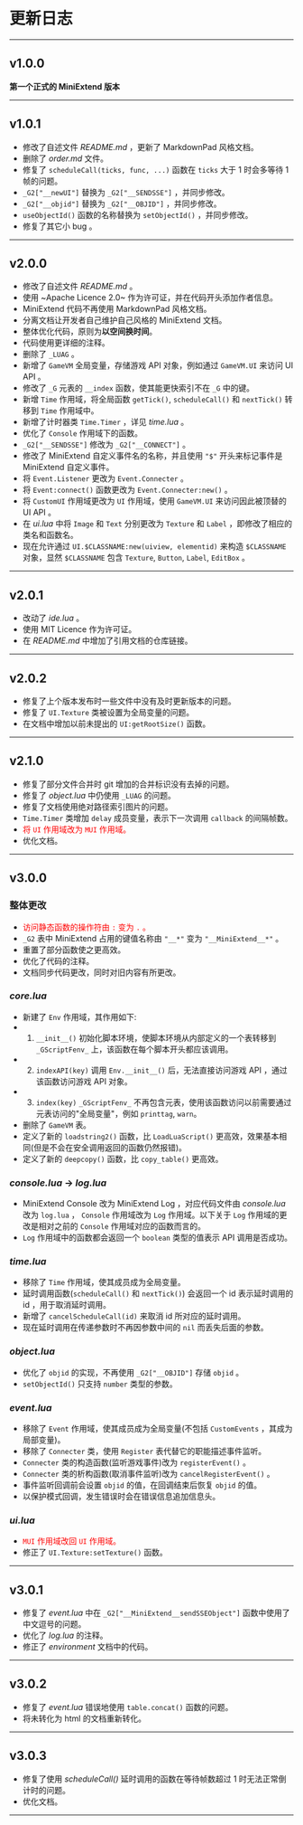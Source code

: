 # 更新日志 #

---

## v1.0.0
**第一个正式的 MiniExtend 版本**

---

## v1.0.1
- 修改了自述文件 *README.md* ，更新了 MarkdownPad 风格文档。  
- 删除了 *order.md* 文件。  
- 修复了 `scheduleCall(ticks, func, ...)` 函数在 `ticks` 大于 1 时会多等待 1 帧的问题。  
- `_G2["__newUI"]` 替换为 `_G2["__SENDSSE"]` ，并同步修改。  
- `_G2["__objid"]` 替换为 `_G2["__OBJID"]` ，并同步修改。  
- `useObjectId()` 函数的名称替换为 `setObjectId()` ，并同步修改。  
- 修复了其它小 bug 。  

---

## v2.0.0
- 修改了自述文件 *README.md* 。  
- 使用 ~Apache Licence 2.0~ 作为许可证，并在代码开头添加作者信息。  
- MiniExtend 代码不再使用 MarkdownPad 风格文档。  
- 分离文档让开发者自己维护自己风格的 MiniExtend 文档。  
- 整体优化代码，原则为**以空间换时间**。  
- 代码使用更详细的注释。  
- 删除了 `_LUAG` 。  
- 新增了 `GameVM` 全局变量，存储游戏 API 对象，例如通过 `GameVM.UI` 来访问 UI API 。  
- 修改了 `_G` 元表的 `__index` 函数，使其能更快索引不在 `_G` 中的键。  
- 新增 `Time` 作用域，将全局函数 `getTick()`, `scheduleCall()` 和 `nextTick()` 转移到 `Time` 作用域中。  
- 新增了计时器类 `Time.Timer` ，详见 *time.lua* 。  
- 优化了 `Console` 作用域下的函数。  
- `_G2["__SENDSSE"]` 修改为 `_G2["__CONNECT"]` 。  
- 修改了 MiniExtend 自定义事件名的名称，并且使用 `"$"` 开头来标记事件是 MiniExtend 自定义事件。  
- 将 `Event.Listener` 更改为 `Event.Connecter` 。  
- 将 `Event:connect()` 函数更改为 `Event.Connecter:new()` 。  
- 将 `CustomUI` 作用域更改为 `UI` 作用域，使用 `GameVM.UI` 来访问因此被顶替的 UI API 。  
- 在 *ui.lua* 中将 `Image` 和 `Text` 分别更改为 `Texture` 和 `Label` ，即修改了相应的类名和函数名。  
- 现在允许通过 `UI.$CLASSNAME:new(uiview, elementid)` 来构造 `$CLASSNAME` 对象，显然 `$CLASSNAME` 包含 `Texture`, `Button`, `Label`, `EditBox` 。   

---

## v2.0.1
- 改动了 *ide.lua* 。  
- 使用 MIT Licence 作为许可证。  
- 在 *README.md* 中增加了引用文档的仓库链接。   

---

## v2.0.2
- 修复了上个版本发布时一些文件中没有及时更新版本的问题。  
- 修复了 `UI.Texture` 类被设置为全局变量的问题。  
- 在文档中增加以前未提出的 `UI:getRootSize()` 函数。   

---

## v2.1.0
- 修复了部分文件合并时 git 增加的合并标识没有去掉的问题。  
- 修复了 *object.lua* 中仍使用 `_LUAG` 的问题。  
- 修复了文档使用绝对路径索引图片的问题。  
- `Time.Timer` 类增加 `delay` 成员变量，表示下一次调用 `callback` 的间隔帧数。  
- <span style="color:red;">将 `UI` 作用域改为 `MUI` 作用域</b>。  
- 优化文档。  

---

## v3.0.0

### 整体更改
- <span style="color:red;">访问静态函数的操作符由 `:` 变为 `.` 。</span>
- `_G2` 表中 MiniExtend 占用的键值名称由 `"__*"` 变为 `"__MiniExtend__*"` 。  
- 重置了部分函数使之更高效。  
- 优化了代码的注释。  
- 文档同步代码更改，同时对旧内容有所更改。  

### *core.lua*
- 新建了 `Env` 作用域，其作用如下:  
- 1. `__init__()` 初始化脚本环境，使脚本环境从内部定义的一个表转移到 `_GScriptFenv_` 上，该函数在每个脚本开头都应该调用。  
- 2. `indexAPI(key)` 调用 `Env.__init__()` 后，无法直接访问游戏 API ，通过该函数访问游戏 API 对象。  
- 3. `index(key)` `_GScriptFenv_` 不再包含元表，使用该函数访问以前需要通过元表访问的"全局变量"，例如 `printtag`, `warn`。  
- 删除了 `GameVM` 表。  
- 定义了新的 `loadstring2()` 函数，比 `LoadLuaScript()` 更高效，效果基本相同(但是不会在安全调用返回的函数仍然报错)。  
- 定义了新的 `deepcopy()` 函数，比 `copy_table()` 更高效。  

### *console.lua* -> *log.lua*
- MiniExtend Console 改为 MiniExtend Log ，对应代码文件由 *console.lua* 改为 `log.lua` ， `Console` 作用域改为 `Log` 作用域。以下关于 `Log` 作用域的更改是相对之前的 `Console` 作用域对应的函数而言的。  
- `Log` 作用域中的函数都会返回一个 `boolean` 类型的值表示 API 调用是否成功。  

### *time.lua*
- 移除了 `Time` 作用域，使其成员成为全局变量。  
- 延时调用函数(`scheduleCall()` 和 `nextTick()`) 会返回一个 id 表示延时调用的 id ，用于取消延时调用。  
- 新增了 `cancelScheduleCall(id)` 来取消 id 所对应的延时调用。  
- 现在延时调用在传递参数时不再因参数中间的 `nil` 而丢失后面的参数。  

### *object.lua*
- 优化了 `objid` 的实现，不再使用 `_G2["__OBJID"]` 存储 `objid` 。  
- `setObjectId()` 只支持 `number` 类型的参数。  

### *event.lua*
- 移除了 `Event` 作用域，使其成员成为全局变量(不包括 `CustomEvents` ，其成为局部变量)。  
- 移除了 `Connecter` 类，使用 `Register` 表代替它的职能描述事件监听。  
- `Connecter` 类的构造函数(监听游戏事件)改为 `registerEvent()` 。  
- `Connecter` 类的析构函数(取消事件监听)改为 `cancelRegisterEvent()` 。  
- 事件监听回调前会设置 `objid` 的值，在回调结束后恢复 `objid` 的值。  
- 以保护模式回调，发生错误时会在错误信息追加信息头。  

### *ui.lua*
- <span style="color:red;">`MUI` 作用域改回 `UI` 作用域。</span>
- 修正了 `UI.Texture:setTexture()` 函数。  

---

## v3.0.1

- 修复了 *event.lua* 中在 `_G2["__MiniExtend__sendSSEObject"]` 函数中使用了中文逗号的问题。  
- 优化了 *log.lua* 的注释。  
- 修正了 *environment* 文档中的代码。  

---

## v3.0.2

- 修复了 *event.lua* 错误地使用 `table.concat()` 函数的问题。  
- 将未转化为 html 的文档重新转化。  

---

## v3.0.3

- 修复了使用 *scheduleCall()* 延时调用的函数在等待帧数超过 1 时无法正常倒计时的问题。  
- 优化文档。  

---
